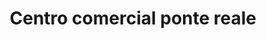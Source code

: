 ---
title: "Centro comercial ponte reale"
url: /barcelona/centro-comercial-ponte-reale/
shop: centro comercial
---
